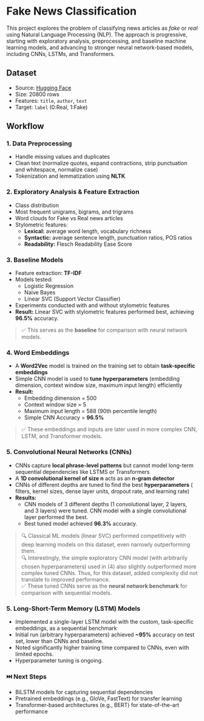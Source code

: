 # Fake News Classification
This project explores the problem of classifying news articles as *fake* or *real* using Natural Language Processing (NLP). The approach is progressive, starting with exploratory analysis, preprocessing, and baseline machine learning models, and advancing to stronger neural network-based models, including CNNs, LSTMs, and Transformers.

## Dataset
* Source: [Hugging Face](https://huggingface.co/datasets/Reyansh4/Fake-News-Classification)
* Size: 20800 rows
* Features: `title`, `author`, `text`
* Target: `label` (0:Real, 1:Fake)

## Workflow
### 1. Data Preprocessing
* Handle missing values and duplicates
* Clean text (normalize quotes, expand contractions, strip punctuation and whitespace, normalize case)
* Tokenization and lemmatization using **NLTK**

### 2. Exploratory Analysis & Feature Extraction
* Class distribution
* Most frequent unigrams, bigrams, and trigrams
* Word clouds for Fake vs Real news articles
* Stylometric features:
    * **Lexical:** average word length, vocabulary richness
    * **Syntactic:** average sentence length, punctuation ratios, POS ratios
    * **Readability:** Flesch Readability Ease Score

### 3. Baseline Models
* Feature extraction: **TF-IDF**
* Models tested:
    * Logistic Regression
    * Naive Bayes
    * Linear SVC (Support Vector Classifier)
* Experiments conducted with and without stylometric features
* **Result:** Linear SVC with stylometric features performed best, achieving **96.5%** accuracy.
> ✅ This serves as the **baseline** for comparison with neural network models.

### 4. Word Embeddings
* A **Word2Vec** model is trained on the training set to obtain **task-specific embeddings**
* Simple CNN model is used to **tune hyperparameters** (embedding dimension, context window size, maximum input length) efficiently
* **Result:** 
    * Embedding dimension = 500
    * Context window size = 5
    * Maximum input length = 588 (90th percentile length)
    * Simple CNN Accuracy = **96.5%**
> ✅ These embeddings and inputs are later used in more complex CNN, LSTM, and Transformer models.

### 5. Convolutional Neural Networks (CNNs)
* CNNs capture **local phrase-level patterns** but cannot model long-term sequential dependencies like LSTMS or Transformers
* A **1D convolutional kernel of size n** acts as an **n-gram detector**
* CNNs of different depths are tuned to find the best **hyperparameters** ( filters, kernel sizes, dense layer units, dropout rate, and learning rate)
* **Results:**
    * CNN models of 3 different depths (1 convolutional layer, 2 layers, and 3 layers) were tuned. CNN model with a single convolutional layer performed the best.
    * Best tuned model achieved **96.3%** accuracy.
> 🔍 Classical ML models (linear SVC) performed competitively with deep learning models on this dataset, even narrowly outperforming them. \
> 🔍 Interestingly, the simple exploratory CNN model (with arbitrarily chosen hyperparameters) used in (4) also slightly outperformed more complex tuned CNNs. Thus, for this dataset, added complexity did not translate to improved performance. \
> ✅ These tuned CNNs serve as the **neural network benchmark** for comparison with sequential models.

### 5. Long-Short-Term Memory (LSTM) Models
* Implemented a single-layer LSTM model with the custom, task-specific embeddings, as a sequential benchmark
* Initial run (arbitrary hyperparameters) achieved **~95%** accuracy on test set, lower than CNNs and baseline. 
* Noted significantly higher training time compared to CNNs, even with limited epochs.
* Hyperparameter tuning is ongoing.

### ⏭️ Next Steps
* BiLSTM models for capturing sequential dependencies
* Pretrained embeddings (e.g., GloVe, FastText) for transfer learning
* Transformer-based architectures (e.g., BERT) for state-of-the-art performance